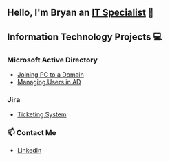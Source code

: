 ## Hello, I'm Bryan an [IT Specialist](https://www.linkedin.com/in/bryan-iheanacho-285439272/) 👋


## Information Technology Projects 💻

### Microsoft Active Directory
- [Joining PC to a Domain](https://github.com/BryanIheanacho/ActiveDirectory-Managment/blob/main/JoinPC-DomainREADME.md)
- [Managing Users in AD](https://github.com/BryanIheanacho/ActiveDirectory-Managment/blob/main/ManagingUsers-README.md)



### Jira
- [Ticketing System](https://github.com/BryanIheanacho/Ticketing-System)



### 📫 Contact Me
- [LinkedIn](https://www.linkedin.com/in/bryan-iheanacho-285439272/)



<!--
**BryanIheanacho/BryanIheanacho** is a ✨ _special_ ✨ repository because its `README.md` (this file) appears on your GitHub profile.

Here are some ideas to get you started:

- 🔭 I’m currently working on ...
- 🌱 I’m currently learning ...
- 👯 I’m looking to collaborate on ...
- 🤔 I’m looking for help with ...
- 💬 Ask me about ...
- 📫 How to reach me: ...
- 😄 Pronouns: ...
- ⚡ Fun fact: ...
-->
